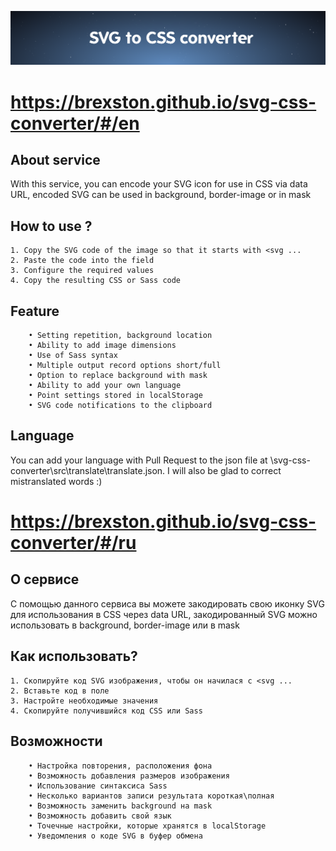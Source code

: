 ![Image alt](https://github.com/Brexston/svg-css-converter/blob/main/src/assets/img/git-banner.png)

# https://brexston.github.io/svg-css-converter/#/en


## About service
With this service, you can encode your SVG icon for use in CSS via data URL, encoded SVG can be used in background, border-image or in mask

## How to use ?

```
1. Copy the SVG code of the image so that it starts with <svg ...
2. Paste the code into the field
3. Configure the required values
4. Copy the resulting CSS or Sass code
```

## Feature

```
    • Setting repetition, background location
    • Ability to add image dimensions
    • Use of Sass syntax
    • Multiple output record options short/full
    • Option to replace background with mask
    • Ability to add your own language
    • Point settings stored in localStorage
    • SVG code notifications to the clipboard
```

## Language

You can add your language with Pull Request to the json file at \svg-css-converter\src\translate\translate.json.
I will also be glad to correct mistranslated words :)


# https://brexston.github.io/svg-css-converter/#/ru

## О сервисе
С помощью данного сервиса вы можете закодировать свою иконку SVG для использования в CSS через data URL, закодированный SVG можно использовать в background, border-image или в mask

## Как использовать?

```
1. Скопируйте код SVG изображения, чтобы он начилася с <svg ...
2. Вставьте код в поле
3. Настройте необходимые значения
4. Скопируйте получившийся код CSS или Sass
```
## Возможности

```
    • Настройка повторения, расположения фона
    • Возможность добавления размеров изображения
    • Использование синтаксиса Sass
    • Несколько вариантов записи результата короткая\полная
    • Возможность заменить background на mask
    • Возможность добавить свой язык
    • Точечные настройки, которые хранятся в localStorage
    • Уведомления о коде SVG в буфер обмена
```


